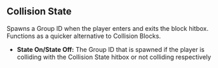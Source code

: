 ## Collision State
Spawns a Group ID when the player enters and exits the block hitbox. Functions as a quicker alternative to Collision Blocks.

- **State On/State Off:** The Group ID that is spawned if the player is colliding with the Collision State hitbox or not colliding respectively